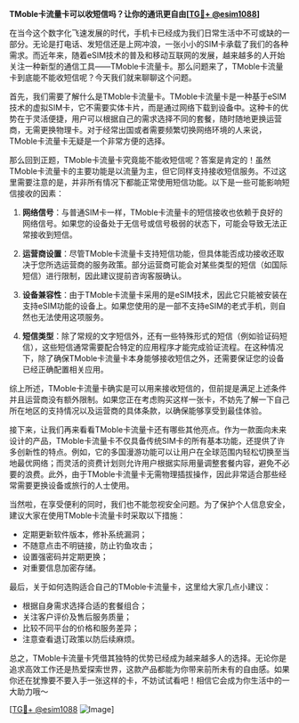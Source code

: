 **TMoble卡流量卡可以收短信吗？让你的通讯更自由[[TG💪+ @esim1088](https://t.me/s/esim1088)]**

在当今这个数字化飞速发展的时代，手机卡已经成为我们日常生活中不可或缺的一部分。无论是打电话、发短信还是上网冲浪，一张小小的SIM卡承载了我们的各种需求。而近年来，随着eSIM技术的普及和移动互联网的发展，越来越多的人开始关注一种新型的通信工具——TMoble卡流量卡。那么问题来了，TMoble卡流量卡到底能不能收短信呢？今天我们就来聊聊这个问题。

首先，我们需要了解什么是TMoble卡流量卡。TMoble卡流量卡是一种基于eSIM技术的虚拟SIM卡，它不需要实体卡片，而是通过网络下载到设备中。这种卡的优势在于灵活便捷，用户可以根据自己的需求选择不同的套餐，随时随地更换运营商，无需更换物理卡。对于经常出国或者需要频繁切换网络环境的人来说，TMoble卡流量卡无疑是一个非常方便的选择。

那么回到正题，TMoble卡流量卡究竟能不能收短信呢？答案是肯定的！虽然TMoble卡流量卡的主要功能是以流量为主，但它同样支持接收短信服务。不过这里需要注意的是，并非所有情况下都能正常使用短信功能。以下是一些可能影响短信接收的因素：

1. **网络信号**：与普通SIM卡一样，TMoble卡流量卡的短信接收也依赖于良好的网络信号。如果您的设备处于无信号或信号极弱的状态下，可能会导致无法正常接收到短信。

2. **运营商设置**：尽管TMoble卡流量卡支持短信功能，但具体能否成功接收还取决于您所选运营商的服务政策。部分运营商可能会对某些类型的短信（如国际短信）进行限制，因此建议提前咨询客服确认。

3. **设备兼容性**：由于TMoble卡流量卡采用的是eSIM技术，因此它只能被安装在支持eSIM功能的设备上。如果您使用的是一部不支持eSIM的老式手机，则自然也无法使用这项服务。

4. **短信类型**：除了常规的文字短信外，还有一些特殊形式的短信（例如验证码短信），这些短信通常需要配合特定的应用程序才能完成验证流程。在这种情况下，除了确保TMoble卡流量卡本身能够接收短信之外，还需要保证您的设备已经正确配置相关应用。

综上所述，TMoble卡流量卡确实是可以用来接收短信的，但前提是满足上述条件并且运营商没有额外限制。如果您正在考虑购买这样一张卡，不妨先了解一下自己所在地区的支持情况以及运营商的具体条款，以确保能够享受到最佳体验。

接下来，让我们再来看看TMoble卡流量卡还有哪些其他亮点。作为一款面向未来设计的产品，TMoble卡流量卡不仅具备传统SIM卡的所有基本功能，还提供了许多创新性的特点。例如，它的多国漫游功能可以让用户在全球范围内轻松切换至当地最优网络；而灵活的资费计划则允许用户根据实际用量调整套餐内容，避免不必要的浪费。此外，由于TMoble卡流量卡无需物理插拔操作，因此非常适合那些经常需要更换设备或旅行的人士使用。

当然啦，在享受便利的同时，我们也不能忽视安全问题。为了保护个人信息安全，建议大家在使用TMoble卡流量卡时采取以下措施：
- 定期更新软件版本，修补系统漏洞；
- 不随意点击不明链接，防止钓鱼攻击；
- 设置强密码并定期更换；
- 对重要信息加密存储。

最后，关于如何选购适合自己的TMoble卡流量卡，这里给大家几点小建议：
- 根据自身需求选择合适的套餐组合；
- 关注客户评价及售后服务质量；
- 比较不同平台的价格和服务差异；
- 注意查看退订政策以防后续麻烦。

总之，TMoble卡流量卡凭借其独特的优势已经成为越来越多人的选择。无论你是追求高效工作还是热爱探索世界，这款产品都能为你带来前所未有的自由感。如果你还在犹豫要不要入手一张这样的卡，不妨试试看吧！相信它会成为你生活中的一大助力哦～

[[TG💪+ @esim1088](https://t.me/s/esim1088) ![Image](https://i.postimg.cc/4NQfJmqS/Snipaste-2025-05-13-00-14-12.png)]